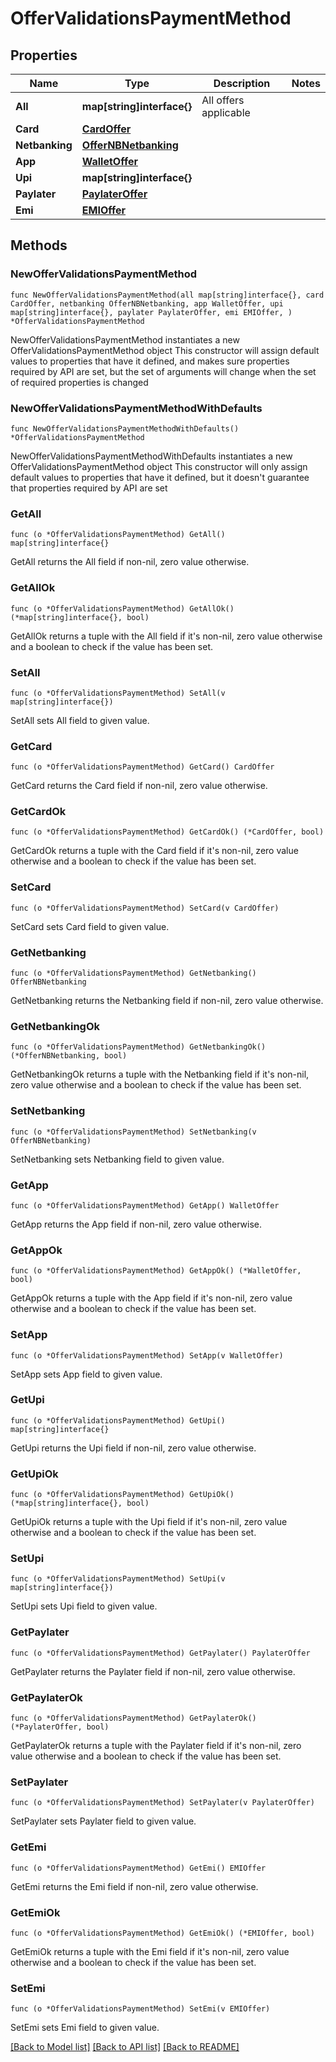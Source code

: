 # OfferValidationsPaymentMethod

## Properties

Name | Type | Description | Notes
------------ | ------------- | ------------- | -------------
**All** | **map[string]interface{}** | All offers applicable | 
**Card** | [**CardOffer**](CardOffer.md) |  | 
**Netbanking** | [**OfferNBNetbanking**](OfferNBNetbanking.md) |  | 
**App** | [**WalletOffer**](WalletOffer.md) |  | 
**Upi** | **map[string]interface{}** |  | 
**Paylater** | [**PaylaterOffer**](PaylaterOffer.md) |  | 
**Emi** | [**EMIOffer**](EMIOffer.md) |  | 

## Methods

### NewOfferValidationsPaymentMethod

`func NewOfferValidationsPaymentMethod(all map[string]interface{}, card CardOffer, netbanking OfferNBNetbanking, app WalletOffer, upi map[string]interface{}, paylater PaylaterOffer, emi EMIOffer, ) *OfferValidationsPaymentMethod`

NewOfferValidationsPaymentMethod instantiates a new OfferValidationsPaymentMethod object
This constructor will assign default values to properties that have it defined,
and makes sure properties required by API are set, but the set of arguments
will change when the set of required properties is changed

### NewOfferValidationsPaymentMethodWithDefaults

`func NewOfferValidationsPaymentMethodWithDefaults() *OfferValidationsPaymentMethod`

NewOfferValidationsPaymentMethodWithDefaults instantiates a new OfferValidationsPaymentMethod object
This constructor will only assign default values to properties that have it defined,
but it doesn't guarantee that properties required by API are set

### GetAll

`func (o *OfferValidationsPaymentMethod) GetAll() map[string]interface{}`

GetAll returns the All field if non-nil, zero value otherwise.

### GetAllOk

`func (o *OfferValidationsPaymentMethod) GetAllOk() (*map[string]interface{}, bool)`

GetAllOk returns a tuple with the All field if it's non-nil, zero value otherwise
and a boolean to check if the value has been set.

### SetAll

`func (o *OfferValidationsPaymentMethod) SetAll(v map[string]interface{})`

SetAll sets All field to given value.


### GetCard

`func (o *OfferValidationsPaymentMethod) GetCard() CardOffer`

GetCard returns the Card field if non-nil, zero value otherwise.

### GetCardOk

`func (o *OfferValidationsPaymentMethod) GetCardOk() (*CardOffer, bool)`

GetCardOk returns a tuple with the Card field if it's non-nil, zero value otherwise
and a boolean to check if the value has been set.

### SetCard

`func (o *OfferValidationsPaymentMethod) SetCard(v CardOffer)`

SetCard sets Card field to given value.


### GetNetbanking

`func (o *OfferValidationsPaymentMethod) GetNetbanking() OfferNBNetbanking`

GetNetbanking returns the Netbanking field if non-nil, zero value otherwise.

### GetNetbankingOk

`func (o *OfferValidationsPaymentMethod) GetNetbankingOk() (*OfferNBNetbanking, bool)`

GetNetbankingOk returns a tuple with the Netbanking field if it's non-nil, zero value otherwise
and a boolean to check if the value has been set.

### SetNetbanking

`func (o *OfferValidationsPaymentMethod) SetNetbanking(v OfferNBNetbanking)`

SetNetbanking sets Netbanking field to given value.


### GetApp

`func (o *OfferValidationsPaymentMethod) GetApp() WalletOffer`

GetApp returns the App field if non-nil, zero value otherwise.

### GetAppOk

`func (o *OfferValidationsPaymentMethod) GetAppOk() (*WalletOffer, bool)`

GetAppOk returns a tuple with the App field if it's non-nil, zero value otherwise
and a boolean to check if the value has been set.

### SetApp

`func (o *OfferValidationsPaymentMethod) SetApp(v WalletOffer)`

SetApp sets App field to given value.


### GetUpi

`func (o *OfferValidationsPaymentMethod) GetUpi() map[string]interface{}`

GetUpi returns the Upi field if non-nil, zero value otherwise.

### GetUpiOk

`func (o *OfferValidationsPaymentMethod) GetUpiOk() (*map[string]interface{}, bool)`

GetUpiOk returns a tuple with the Upi field if it's non-nil, zero value otherwise
and a boolean to check if the value has been set.

### SetUpi

`func (o *OfferValidationsPaymentMethod) SetUpi(v map[string]interface{})`

SetUpi sets Upi field to given value.


### GetPaylater

`func (o *OfferValidationsPaymentMethod) GetPaylater() PaylaterOffer`

GetPaylater returns the Paylater field if non-nil, zero value otherwise.

### GetPaylaterOk

`func (o *OfferValidationsPaymentMethod) GetPaylaterOk() (*PaylaterOffer, bool)`

GetPaylaterOk returns a tuple with the Paylater field if it's non-nil, zero value otherwise
and a boolean to check if the value has been set.

### SetPaylater

`func (o *OfferValidationsPaymentMethod) SetPaylater(v PaylaterOffer)`

SetPaylater sets Paylater field to given value.


### GetEmi

`func (o *OfferValidationsPaymentMethod) GetEmi() EMIOffer`

GetEmi returns the Emi field if non-nil, zero value otherwise.

### GetEmiOk

`func (o *OfferValidationsPaymentMethod) GetEmiOk() (*EMIOffer, bool)`

GetEmiOk returns a tuple with the Emi field if it's non-nil, zero value otherwise
and a boolean to check if the value has been set.

### SetEmi

`func (o *OfferValidationsPaymentMethod) SetEmi(v EMIOffer)`

SetEmi sets Emi field to given value.



[[Back to Model list]](../README.md#documentation-for-models) [[Back to API list]](../README.md#documentation-for-api-endpoints) [[Back to README]](../README.md)


